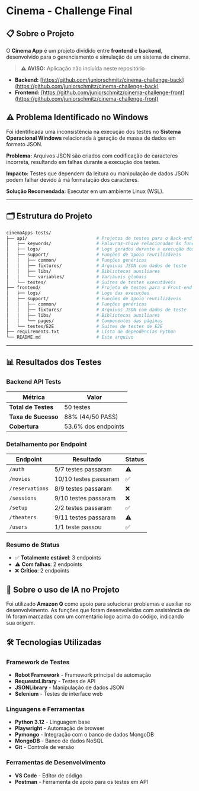# Cinema - Challenge Final

## 📋 Sobre o Projeto

O **Cinema App** é um projeto dividido entre **frontend** e **backend**, desenvolvido para o gerenciamento e simulação de um sistema de cinema.

> **⚠️ AVISO:** Aplicação não incluída neste repositório


- **Backend:** [https://github.com/juniorschmitz/cinema-challenge-back](https://github.com/juniorschmitz/cinema-challenge-back)
- **Frontend:** [https://github.com/juniorschmitz/cinema-challenge-front](https://github.com/juniorschmitz/cinema-challenge-front)

## ⚠️ Problema Identificado no Windows

Foi identificada uma inconsistência na execução dos testes no **Sistema Operacional Windows** relacionada à geração de massa de dados em formato JSON. 

**Problema:** Arquivos JSON são criados com codificação de caracteres incorreta, resultando em falhas durante a execução dos testes.

**Impacto:** Testes que dependem da leitura ou manipulação de dados JSON podem falhar devido à má formatação dos caracteres.

**Solução Recomendada:**  Executar em um ambiente Linux (WSL).


---

## 🗂️ Estrutura do Projeto

```bash
cinemaApps-tests/
├── api/                          # Projetos de testes para o Back-end
│   ├── keywords/                 # Palavras-chave relacionadas às funções de teste
│   ├── logs/                     # Logs gerados durante a execução dos testes
│   ├── support/                  # Funções de apoio reutilizáveis
│   │   ├── common/               # Funções genéricas
│   │   ├── fixtures/             # Arquivos JSON com dados de teste
│   │   ├── libs/                 # Bibliotecas auxiliares
│   │   └── variables/            # Variáveis globais
│   └── testes/                   # Suítes de testes executáveis
├── frontend/                     # Projeto de testes para o Front-end
│   ├── logs/                     # Logs das execuções
│   ├── support/                  # Funções de apoio reutilizáveis
│   │   ├── common/               # Funções genéricas
│   │   ├── fixtures/             # Arquivos JSON com dados de teste
│   │   ├── libs/                 # Bibliotecas auxiliares
│   │   └── pages/                # Componentes das páginas
│   └── testes/E2E                # Suítes de testes de E2E
├── requirements.txt              # Lista de dependências Python
└── README.md                     # Este arquivo

```

---


## 📊 Resultados dos Testes

### **Backend API Tests**

| Métrica | Valor |
|---------|-------|
| **Total de Testes** | 50 testes |
| **Taxa de Sucesso** | 88% (44/50 PASS) |
| **Cobertura** | 53.6% dos endpoints |

### **Detalhamento por Endpoint**

| Endpoint | Resultado | Status |
|----------|-----------|--------|
| `/auth` | 5/7 testes passaram | ⚠️ |
| `/movies` | 10/10 testes passaram | ✅ |
| `/reservations` | 8/9 testes passaram | ❌ |
| `/sessions` | 9/10 testes passaram | ❌ |
| `/setup` | 2/2 testes passaram | ✅ |
| `/theaters` | 9/11 testes passaram | ⚠️ |
| `/users` | 1/1 teste passou | ✅ |

### **Resumo de Status**
- ✅ **Totalmente estável**: 3 endpoints
- ⚠️ **Com falhas**: 2 endpoints
- ❌ **Crítico**: 2 endpoints


## 🤖 Sobre o uso de IA no Projeto

Foi utilizado **Amazon Q** como apoio para solucionar problemas e auxiliar no desenvolvimento. As funções que foram desenvolvidas com assistência de IA foram marcadas com um comentário logo acima do código, indicando sua origem.


## 🛠️ Tecnologias Utilizadas

### **Framework de Testes**
- **Robot Framework** - Framework principal de automação
- **RequestsLibrary** - Testes de API
- **JSONLibrary** - Manipulação de dados JSON
- **Selenium** - Testes de interface web

### **Linguagens e Ferramentas**
- **Python 3.12** - Linguagem base
- **Playwright** - Automação de browser
- **Pymongo** - Integração com o banco de dados MongoDB
- **MongoDB** - Banco de dados NoSQL
- **Git** - Controle de versão

### **Ferramentas de Desenvolvimento**
- **VS Code** - Editor de código
- **Postman** - Ferramenta de apoio para os testes em API


